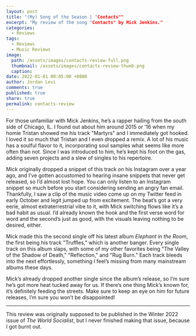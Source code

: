 ```yaml
---
layout: post
title: "(My) Song of the Season | "Contacts""
excerpt: "My review of the song "Contacts" by Mick Jenkins."
categories:
  - Reviews
tags:
  - Reviews
  - Music Reviews
image: 
  path: /assets/images/contacts-review-full.png
  thumbnail: /assets/images/contacts-review-thumb.png
  caption:
date: 2022-01-01 00:05:00 +0800
author: Jordan Levi
comments: true
published: true
share: true
permalink: contacts-review
---
```

For those unfamiliar with Mick Jenkins, he’s a rapper hailing from the south side of Chicago, IL. I found out about him around 2015 or ‘16 when my homie Tristan showed me his track "Martyrs" and I immediately got hooked. I loved it so much that Tristan and I even dropped a remix. A lot of his music has a soulful flavor to it, incorporating soul samples what seems like more often than not. Since I was introduced to him, he’s kept his foot on the gas, adding seven projects and a slew of singles to his repertoire.

Mick originally dropped a snippet of this track on his Instagram over a year ago, and I’ve gotten accustomed to hearing insane snippets that never get released, so I’d almost lost hope. You can only listen to an Instagram snippet so much before you start considering sending an angry fan email. Thankfully, I saw a clip of the music video come up on my Twitter feed in early October and legit jumped up from excitement. The beat’s got a very eerie, almost extraterrestrial vibe to it, with Mick switching flows like it’s a bad habit as usual. I’d already known the hook and the first verse word for word and the second’s just as good, with the visuals leaving nothing to be desired, either.

Mick made this the second single off his latest album _Elephant in the Room_, the first being his track "Truffles," which is another banger. Every single track on this album slaps, with some of my other favorites being "The Valley of the Shadow of Death," "Reflection," and "Rug Burn." Each track bleeds into the next effortlessly, something I feel’s missing from many mainstream albums these days.

Mick’s already dropped another single since the album’s release, so I’m sure he’s got more heat tucked away for us. If there’s one thing Mick’s known for, it’s definitely feeding the streets. Make sure to keep an eye on him for future releases, I’m sure you won’t be disappointed!

<hr>

This review was originally supposed to be published in the Winter 2022 issue of _The World Socialist_, but I never finished making that issue, because I got burnt out.
